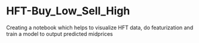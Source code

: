 # HFT-Buy_Low_Sell_High
Creating a notebook which helps to visualize HFT data, do featurization and train a model to output predicted midprices
